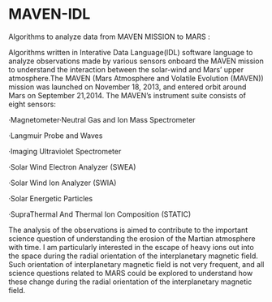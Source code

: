 # MAVEN-IDL
Algorithms to analyze data from MAVEN MISSION to MARS :

Algorithms written in Interative Data Language(IDL) software language to analyze observations made by various sensors onboard the MAVEN mission to understand the interaction between the solar-wind and Mars’ upper atmosphere.The MAVEN (Mars Atmosphere and Volatile Evolution (MAVEN)) mission was launched on November 18, 2013, and entered orbit around Mars on September 21,2014. The MAVEN’s instrument suite consists of eight sensors:

·Magnetometer·Neutral Gas and Ion Mass Spectrometer 

·Langmuir Probe and Waves 

·Imaging Ultraviolet Spectrometer 

·Solar Wind Electron Analyzer (SWEA) 

·Solar Wind Ion Analyzer (SWIA) 

·Solar Energetic Particles 

·SupraThermal And Thermal Ion Composition (STATIC)

The analysis of the observations is aimed to contribute to the important science question of understanding the erosion of the Martian atmosphere with time. I am particularly interested in the escape of heavy ions out into the space during the radial orientation of the interplanetary magnetic field. Such orientation of interplanetary magnetic field is not very frequent, and all science questions related to MARS could be explored to understand how these change during the radial orientation of the interplanetary magnetic field.
